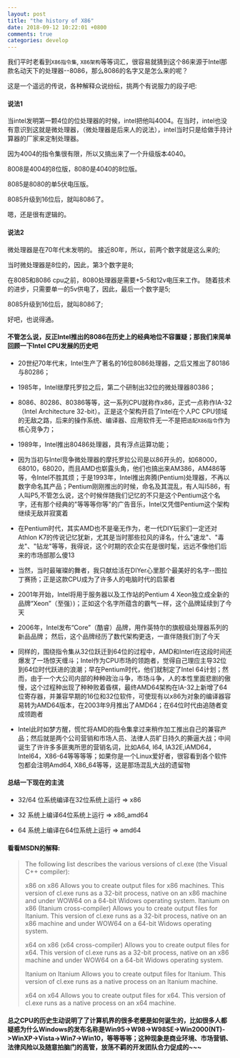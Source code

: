```yaml
---
layout: post
title: "the history of X86"
date: 2018-09-12 10:22:01 +0800
comments: true
categories: develop
---
```


我们平时老看到`X86指令集`, `X86架构`等等词汇，很容易就猜到这个86来源于Intel那款名动天下的处理器--8086，那么8086的名字又是怎么来的呢？

<!-- more -->

这是一个遥远的传说，各种解释众说纷纭，挑两个有说服力的段子吧:

#### 说法1

当intel发明第一颗4位的位处理器的时候，intel把他叫4004。在当时，intel也没有意识到这就是微处理器，（微处理器是后来人的说法），intel当时只是给做手持计算器的厂家来定制处理器。

因为4004的指令集很有限，所以又搞出来了一个升级版本4040。

8008是4004的8位版，8080是4040的8位版。

8085是8080的单5伏电压版。

8085升级到16位后，就叫8086了。

嗯，还是很有逻辑的。

#### 说法2

微处理器是在70年代末发明的。 接近80年，所以，前两个数字就是这么来的;

当时微处理器是8位的，因此，第3个数字是8;

在8085和8086 cpu之前，8080处理器是需要+5-5和12v电压来工作。 随着技术的进步，只需要单一的5v供电了，因此，最后一个数字是5;

8085升级到16位后，就叫8086了;

好吧，也说得通。


#### 不管怎么说，反正Intel推出的8086在历史上的经典地位不容置疑；那我们来简单回顾一下Intel CPU发展的历史吧

* 20世纪70年代末，Intel生产了著名的16位8086处理器，之后又推出了80186与80286；

* 1985年，Intel继摩托罗拉之后，第二个研制出32位的微处理器80386；

* 8086、80286、80386等等，这一系列CPU就称作x86，正式一点称作IA-32（Intel Architecture 32-bit）。正是这个架构开启了Intel在个人PC CPU领域的无敌之路，后来的操作系统、编译器、应用软件无一不是把`适配X86指令`作为核心竞争力；

* 1989年，Intel推出80486处理器，具有浮点运算功能； 

* 因为当初与Intel竞争微处理器的摩托罗拉公司是以86开头的，如68000，68010，68020，而且AMD也崭露头角，他们也搞出来AM386，AM486等等，令Intel不胜其烦；于是1993年，Intel推出奔腾(Pentium)处理器，不再以数字命名其产品；Pentium刚刚推出的时候，命名及其混乱，有人叫I586，有人叫P5,不管怎么说，这个时候伴随我们记忆的不只是这个Pentium这个名字，还有那个经典的"等等等你等"的广告音乐，Intel又凭借Pentium这个架构继续无敌并寂寞着

* 在Pentium时代，其实AMD也不是毫无作为，老一代DIY玩家们一定还对Athlon K7的传说记忆犹新，尤其是当时那些拉风的译名，什么"速龙"、"毒龙"、"钻龙"等等，我得说，这个时期的农企实在是很时髦，远远不像他们后来的市场部那么傻13

* 当然，当时最璀璨的舞者，我只献给活在DIYer心里那个最美好的名字--图拉丁赛扬；正是这款CPU成为了许多人的电脑时代的启蒙者

* 2001年开始，Intel将用于服务器以及工作站的Pentium 4 Xeon独立成全新的品牌“Xeon”（至强）)；正如这个名字所蕴含的霸气一样，这个品牌延续到了今天

* 2006年，Intel发布“Core”（酷睿）品牌，用作英特尔的旗舰级处理器系列的新品品牌； 然后，这个品牌经历了数代架构更迭，一直伴随我们到了今天

* 同样的，围绕指令集从32位跃迁到64位的过程中，AMD和Interl在这段时间还爆发了一场惊天缠斗；Intel作为CPU市场的领跑者，觉得自己理应主导32位到64位时代跃进的浪潮；早在Pentium时代，他们就制定了Intel 64计划；然而，由于一个大公司内部的种种政治斗争，市场斗争，人的本性里面悲剧的傲慢，这个过程种出现了种种败着昏棋，最终AMD64架构在IA-32上新增了64位寄存器，并兼容早期的16位和32位软件，可使现有以x86为对象的编译器容易转为AMD64版本，在2003年9月推出了AMD64；在64位时代由追随者变成领跑者

* Intel此时如梦方醒，慌忙将AMD的指令集拿过来稍作加工推出自己的兼容产品；然后就是两个公司营销和市场人员、法律人员旷日持久的撕逼大战；中间诞生了许许多多匪夷所思的营销名词，比如A64, I64, IA32E,iAMD64，Intel64，X86-64等等等等；如果你是一个Linux爱好者，很容看到各个软件包都会注明Amd64, X86_64等等，这是那场混乱大战的遗留物

#### 总结一下现在的主流

* 32/64 位系统编译在32位系统上运行 => x86

* 32 系统上编译64位系统上运行 => x86_amd64

* 64 系统上编译在64位系统上运行 => amd64

#### 看看MSDN的解释:

> The following list describes the various versions of cl.exe (the Visual C++ compiler):
> 
> x86 on x86
> Allows you to create output files for x86 machines. This version of cl.exe runs as a 32-bit process, native on an x86 machine and under WOW64 on a 64-bit Widows operating system. 
> Itanium on x86 (Itanium cross-compiler) 
> Allows you to create output files for Itanium. This version of cl.exe runs as a 32-bit process, native on an x86 machine and under WOW64 on a 64-bit Widows operating system.
> 
> x64 on x86 (x64 cross-compiler)
> Allows you to create output files for x64. This version of cl.exe runs as a 32-bit process, native on an x86 machine and under WOW64 on a 64-bit Widows operating system.
> 
> Itanium on Itanium
> Allows you to create output files for Itanium. This version of cl.exe runs as a native process on an Itanium machine.
> 
> x64 on x64
> Allows you to create output files for x64. This version of cl.exe runs as a native process on an x64 machine.

#### 总之CPU的历史生动说明了了计算机界的很多老梗是如何诞生的，比如很多人都疑惑为什么Windows的发布名称是Win95->W98->W98SE->Win2000(NT)->WinXP->Vista->Win7->Win10，等等等等；这种现象是商业环境、市场营销、法律风险以及随意拍脑门的高管，放荡不羁的开发团队合力促成的~~~
